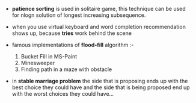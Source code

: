 * **patience sorting** is used in solitaire game, this technique can be used for nlogn solution of longest increasing subsequence.

* when you use virtual keyboard and word completion recommendation shows up, because **tries** work behind the scene 

* famous implementations of **flood-fill** algorithm :-
  1. Bucket Fill in MS-Paint
  2. Minesweeper
  3. Finding path in a maze with obstacle
  
* in **stable marriage problem** the side that is proposing ends up with the best choice they could have and the side that is being proposed end up with the worst choices they could have...
